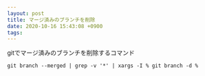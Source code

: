 ```yaml
---
layout: post
title: マージ済みのブランチを削除
date: 2020-10-16 15:43:08 +0900
tags:
---
```

gitでマージ済みのブランチを削除するコマンド

```
git branch --merged | grep -v '*' | xargs -I % git branch -d %
```
